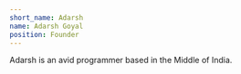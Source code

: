 ```yaml
---
short_name: Adarsh
name: Adarsh Goyal
position: Founder
---
```


Adarsh is an avid programmer based in the Middle of India.
